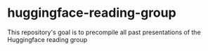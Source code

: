 # huggingface-reading-group
This repository's goal is to precompile all past presentations of the Huggingface reading group
